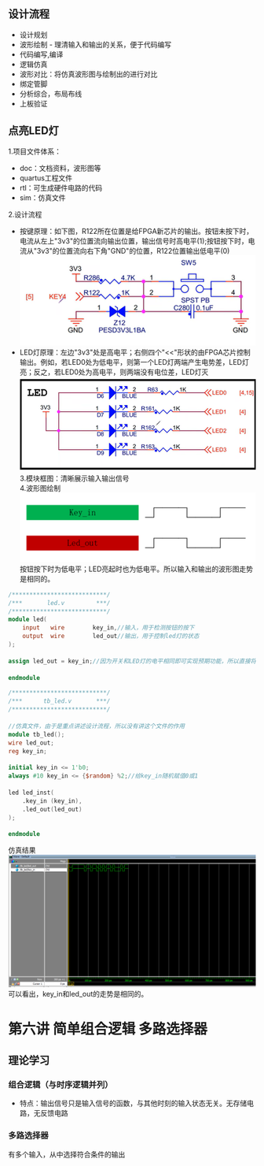 ## 设计流程  
- 设计规划  
- 波形绘制 - 理清输入和输出的关系，便于代码编写  
- 代码编写,编译  
- 逻辑仿真  
- 波形对比：将仿真波形图与绘制出的进行对比  
- 绑定管脚  
- 分析综合，布局布线  
- 上板验证  
## 点亮LED灯  
1.项目文件体系：  
- doc：文档资料，波形图等  
- quartus工程文件  
- rtl：可生成硬件电路的代码  
- sim：仿真文件 
 
2.设计流程  
- 按键原理：如下图，R122所在位置是给FPGA新芯片的输出。按钮未按下时，电流从左上"3v3"的位置流向输出位置，输出信号时高电平(1);按钮按下时，电流从"3v3"的位置流向右下角"GND"的位置，R122位置输出低电平(0)
![](./res/1.png "按键原理图")
- LED灯原理：左边"3v3"处是高电平；右侧四个"<<"形状的由FPGA芯片控制输出。例如，若LED0处为低电平，则第一个LED灯两端产生电势差，LED灯亮；反之，若LED0处为高电平，则两端没有电位差，LED灯灭  
![](./res/2.png "LED灯原理图")  
3.模块框图：清晰展示输入输出信号  
4.波形图绘制  
![](./res/3.png)  
按钮按下时为低电平；LED亮起时也为低电平。所以输入和输出的波形图走势是相同的。 
```Verilog
/***************************/
/***       led.v         ***/
/***************************/
module led(
    input   wire        key_in,//输入，用于检测按钮的按下
    output  wire        led_out//输出，用于控制led灯的状态
);

assign led_out = key_in;//因为开关和LED灯的电平相同即可实现预期功能，所以直接将key_in 的电平赋值给led_out

endmodule
```
```Verilog
/***************************/
/***      tb_led.v       ***/
/***************************/

//仿真文件，由于是重点讲述设计流程，所以没有讲这个文件的作用
module tb_led();
wire led_out;
reg key_in;

initial key_in <= 1'b0;
always #10 key_in <= {$random} %2;//给key_in随机赋值0或1

led led_inst(
    .key_in (key_in),
    .led_out(led_out)
);

endmodule
```  
仿真结果  
![](./res/4.png)  
可以看出，key_in和led_out的走势是相同的。  

# 第六讲 简单组合逻辑 多路选择器  
## 理论学习  
### 组合逻辑（与时序逻辑并列）  
- 特点：输出信号只是输入信号的函数，与其他时刻的输入状态无关。无存储电路，无反馈电路  
### 多路选择器  
有多个输入，从中选择符合条件的输出